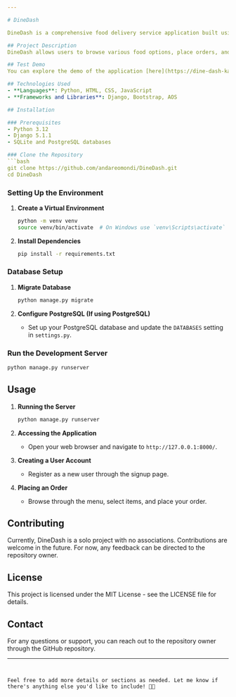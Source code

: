 ```yaml
---

# DineDash

DineDash is a comprehensive food delivery service application built using Django. It integrates multiple languages and libraries to offer a seamless experience for both users and administrators.

## Project Description
DineDash allows users to browse various food options, place orders, and have their meals delivered to their doorstep. The project is designed to be user-friendly and efficient, catering to the needs of both customers and service providers.

## Test Demo
You can explore the demo of the application [here](https://dine-dash-kappa.vercel.app/).

## Technologies Used
- **Languages**: Python, HTML, CSS, JavaScript
- **Frameworks and Libraries**: Django, Bootstrap, AOS

## Installation

### Prerequisites
- Python 3.12
- Django 5.1.1
- SQLite and PostgreSQL databases

### Clone the Repository
```bash
git clone https://github.com/andareomondi/DineDash.git
cd DineDash
```

### Setting Up the Environment
1. **Create a Virtual Environment**
    ```bash
    python -m venv venv
    source venv/bin/activate  # On Windows use `venv\Scripts\activate`
    ```

2. **Install Dependencies**
    ```bash
    pip install -r requirements.txt
    ```

### Database Setup
1. **Migrate Database**
    ```bash
    python manage.py migrate
    ```

2. **Configure PostgreSQL (If using PostgreSQL)**
    - Set up your PostgreSQL database and update the `DATABASES` setting in `settings.py`.

### Run the Development Server
```bash
python manage.py runserver
```

## Usage
1. **Running the Server**
    ```bash
    python manage.py runserver
    ```

2. **Accessing the Application**
    - Open your web browser and navigate to `http://127.0.0.1:8000/`.

3. **Creating a User Account**
    - Register as a new user through the signup page.
    
4. **Placing an Order**
    - Browse through the menu, select items, and place your order.

## Contributing
Currently, DineDash is a solo project with no associations. Contributions are welcome in the future. For now, any feedback can be directed to the repository owner.

## License
This project is licensed under the MIT License - see the LICENSE file for details.

## Contact
For any questions or support, you can reach out to the repository owner through the GitHub repository.

---
```


Feel free to add more details or sections as needed. Let me know if there's anything else you'd like to include! 🚀📄
